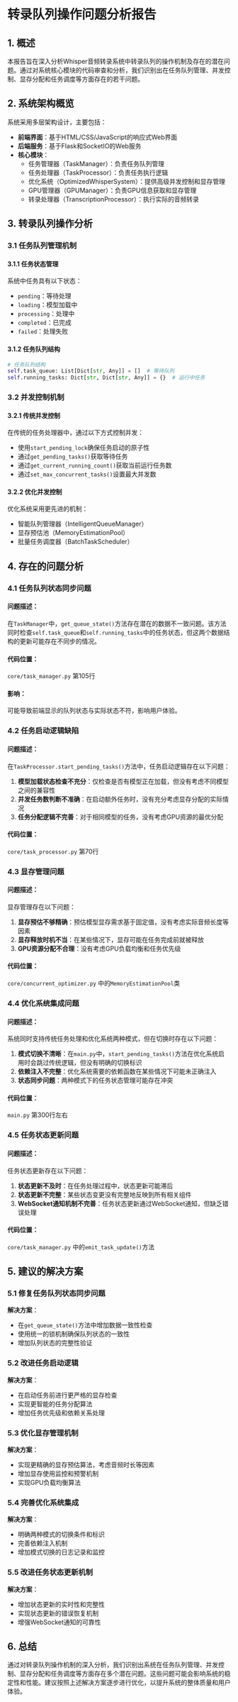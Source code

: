 # 转录队列操作问题分析报告

## 1. 概述

本报告旨在深入分析Whisper音频转录系统中转录队列的操作机制及存在的潜在问题。通过对系统核心模块的代码审查和分析，我们识别出在任务队列管理、并发控制、显存分配和任务调度等方面存在的若干问题。

## 2. 系统架构概览

系统采用多层架构设计，主要包括：
- **前端界面**：基于HTML/CSS/JavaScript的响应式Web界面
- **后端服务**：基于Flask和SocketIO的Web服务
- **核心模块**：
  - 任务管理器（TaskManager）：负责任务队列管理
  - 任务处理器（TaskProcessor）：负责任务执行逻辑
  - 优化系统（OptimizedWhisperSystem）：提供高级并发控制和显存管理
  - GPU管理器（GPUManager）：负责GPU信息获取和显存管理
  - 转录处理器（TranscriptionProcessor）：执行实际的音频转录

## 3. 转录队列操作分析

### 3.1 任务队列管理机制

#### 3.1.1 任务状态管理
系统中任务具有以下状态：
- `pending`：等待处理
- `loading`：模型加载中
- `processing`：处理中
- `completed`：已完成
- `failed`：处理失败

#### 3.1.2 任务队列结构
```python
# 任务队列结构
self.task_queue: List[Dict[str, Any]] = []  # 等待队列
self.running_tasks: Dict[str, Dict[str, Any]] = {}  # 运行中任务
```

### 3.2 并发控制机制

#### 3.2.1 传统并发控制
在传统的任务处理器中，通过以下方式控制并发：
- 使用`start_pending_lock`确保任务启动的原子性
- 通过`get_pending_tasks()`获取等待任务
- 通过`get_current_running_count()`获取当前运行任务数
- 通过`set_max_concurrent_tasks()`设置最大并发数

#### 3.2.2 优化并发控制
优化系统采用更先进的机制：
- 智能队列管理器（IntelligentQueueManager）
- 显存预估池（MemoryEstimationPool）
- 批量任务调度器（BatchTaskScheduler）

## 4. 存在的问题分析

### 4.1 任务队列状态同步问题

#### 问题描述：
在`TaskManager`中，`get_queue_state()`方法存在潜在的数据不一致问题。该方法同时检查`self.task_queue`和`self.running_tasks`中的任务状态，但这两个数据结构的更新可能存在不同步的情况。

#### 代码位置：
`core/task_manager.py` 第105行

#### 影响：
可能导致前端显示的队列状态与实际状态不符，影响用户体验。

### 4.2 任务启动逻辑缺陷

#### 问题描述：
在`TaskProcessor.start_pending_tasks()`方法中，任务启动逻辑存在以下问题：

1. **模型加载状态检查不充分**：仅检查是否有模型正在加载，但没有考虑不同模型之间的兼容性
2. **并发任务数判断不准确**：在启动额外任务时，没有充分考虑显存分配的实际情况
3. **任务分配逻辑不完善**：对于相同模型的任务，没有考虑GPU资源的最优分配

#### 代码位置：
`core/task_processor.py` 第70行

### 4.3 显存管理问题

#### 问题描述：
显存管理存在以下问题：

1. **显存预估不够精确**：预估模型显存需求基于固定值，没有考虑实际音频长度等因素
2. **显存释放时机不当**：在某些情况下，显存可能在任务完成前就被释放
3. **GPU资源分配不合理**：没有考虑GPU负载均衡和任务优先级

#### 代码位置：
`core/concurrent_optimizer.py` 中的`MemoryEstimationPool`类

### 4.4 优化系统集成问题

#### 问题描述：
系统同时支持传统任务处理和优化系统两种模式，但在切换时存在以下问题：

1. **模式切换不清晰**：在`main.py`中，`start_pending_tasks()`方法在优化系统启用时会跳过传统逻辑，但没有明确的切换标识
2. **依赖注入不完整**：优化系统需要的依赖函数在某些情况下可能未正确注入
3. **状态同步问题**：两种模式下的任务状态管理可能存在冲突

#### 代码位置：
`main.py` 第300行左右

### 4.5 任务状态更新问题

#### 问题描述：
任务状态更新存在以下问题：

1. **状态更新不及时**：在任务处理过程中，状态更新可能滞后
2. **状态更新不完整**：某些状态变更没有完整地反映到所有相关组件
3. **WebSocket通知机制不完善**：任务状态更新通过WebSocket通知，但缺乏错误处理

#### 代码位置：
`core/task_manager.py` 中的`emit_task_update()`方法

## 5. 建议的解决方案

### 5.1 修复任务队列状态同步问题

**解决方案**：
- 在`get_queue_state()`方法中增加数据一致性检查
- 使用统一的锁机制确保队列状态的一致性
- 增加队列状态的完整性验证

### 5.2 改进任务启动逻辑

**解决方案**：
- 在启动任务前进行更严格的显存检查
- 实现更智能的任务分配算法
- 增加任务优先级和依赖关系处理

### 5.3 优化显存管理机制

**解决方案**：
- 实现更精确的显存预估算法，考虑音频时长等因素
- 增加显存使用监控和预警机制
- 实现GPU负载均衡算法

### 5.4 完善优化系统集成

**解决方案**：
- 明确两种模式的切换条件和标识
- 完善依赖注入机制
- 增加模式切换的日志记录和监控

### 5.5 改进任务状态更新机制

**解决方案**：
- 增加状态更新的实时性和完整性
- 实现状态更新的错误恢复机制
- 增强WebSocket通知的可靠性

## 6. 总结

通过对转录队列操作机制的深入分析，我们识别出系统在任务队列管理、并发控制、显存分配和任务调度等方面存在多个潜在问题。这些问题可能会影响系统的稳定性和性能。建议按照上述解决方案逐步进行优化，以提升系统的整体质量和用户体验。
